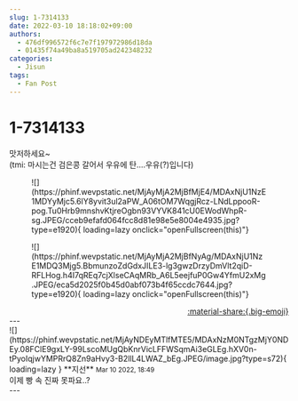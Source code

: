 ```yaml
---
slug: 1-7314133
date: 2022-03-10 18:18:02+09:00
authors:
  - 476df996572f6c7e7f197972986d18da
  - 01435f74a49ba8a519705ad242348232
categories:
  - Jisun
tags:
  - Fan Post
---
```


# 1-7314133

<div class="post-container" markdown="1">
<div class="content-container md-sidebar__scrollwrap" markdown="1">

맛저하세요~<br>(tmi: 마시는건 검은콩 갈어서 우유에 탄....우유(?)입니다)
<figure markdown="1">
![](https://phinf.wevpstatic.net/MjAyMjA2MjBfMjE4/MDAxNjU1NzE1MDYyMjc5.6lY8yvit3ul2aPW_A06tOM7WqgjRcz-LNdLppooR-pog.Tu0Hrb9mnshvKtjreOgbn93VYVK841cU0EWodWhpR-sg.JPEG/cceb9efafd064fcc8d81e98e5e8004e4935.jpg?type=e1920){ loading=lazy onclick="openFullscreen(this)"}
</figure>

<figure markdown="1">
![](https://phinf.wevpstatic.net/MjAyMjA2MjBfNyAg/MDAxNjU1NzE1MDQ3Mjg5.BbmunzoZdGdxJILE3-lg3gwzDrzyDmVlt2qiD-RFLHog.h4I7qREq7cjXlseCAqMRb_A6L5eejfuP0Gw4YfmU2xMg.JPEG/eca5d2025f0b45d0abf073b4f65ccdc7644.jpg?type=e1920){ loading=lazy onclick="openFullscreen(this)"}
</figure>


</div>
</div>

<div style="text-align: right;" markdown="1">
<a href="https://weverse.io/fromis9/fanpost/1-7314133" style="text-align: right;">:material-share:{.big-emoji}</a>
</div>
---

<div class="comments-container md-sidebar__scrollwrap" markdown="1">
<div class="comment" markdown="1">
<div class='id-container' markdown="1">
![](https://phinf.wevpstatic.net/MjAyNDEyMTlfMTE5/MDAxNzM0NTgzMjY0NDEy.08FClE9gxLY-99LscoMUgQbKnrVicLFFWSqmAi3eGLEg.hXV0n-tPyoIqjwYMPRrQ8Zn9aHvy3-B2llL4LWAZ_bEg.JPEG/image.jpg?type=s72){ loading=lazy }
**<span class="artist">지선</span>** <small>Mar 10 2022, 18:49</small><br>
</div>
<div class='comment-body' markdown="1">
이제 빵 속 진짜 못파요..?
</div>
</div>
</div>
---
